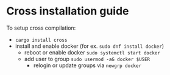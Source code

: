 # Cross installation guide
To setup cross compilation:
- `cargo install cross`
- install and enable docker (for ex. `sudo dnf install docker`)
	- reboot or enable docker `sudo systemctl start docker`
	- add user to group `sudo usermod -aG docker $USER`
		- relogin or update groups via `newgrp docker`
